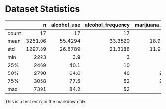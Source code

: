 # Dataset Statistics
|       |       n |   alcohol_use |   alcohol_frequency |   marijuana_use |   marijuana_frequency |   cocaine_use |   crack_use |   heroin_use |   hallucinogen_use |   hallucinogen_frequency |   inhalant_use |   pain_releiver_use |   pain_releiver_frequency |   oxycontin_use |   tranquilizer_use |   tranquilizer_frequency |   stimulant_use |   stimulant_frequency |   meth_use |   sedative_use |   sedative_frequency |
|:------|--------:|--------------:|--------------------:|----------------:|----------------------:|--------------:|------------:|-------------:|-------------------:|-------------------------:|---------------:|--------------------:|--------------------------:|----------------:|-------------------:|-------------------------:|----------------:|----------------------:|-----------:|---------------:|---------------------:|
| count |   17    |       17      |             17      |         17      |               17      |      17       |   17        |    17        |           17       |                 17       |      17        |            17       |                   17      |       17        |           17       |                  17      |        17       |               17      |  17        |      17        |              17      |
| mean  | 3251.06 |       55.4294 |             33.3529 |         18.9235 |               42.9412 |       2.17647 |    0.294118 |     0.352941 |            3.39412 |                  8.41176 |       1.38824  |             6.27059 |                   14.7059 |        0.935294 |            2.80588 |                  11.7353 |         1.91765 |               31.1471 |   0.382353 |       0.282353 |              19.3824 |
| std   | 1297.89 |       26.8789 |             21.3188 |         11.9598 |               18.3626 |       1.81677 |    0.235772 |     0.333762 |            2.79251 |                 15.0002  |       0.927283 |             3.16638 |                    6.9351 |        0.608216 |            1.75338 |                  11.4852 |         1.40767 |               85.9738 |   0.262762 |       0.138    |              24.8335 |
| min   | 2223    |        3.9    |              3      |          1.1    |                4      |       0       |    0        |     0        |            0.1     |                  2       |       0        |             0.6     |                    7      |        0        |            0.2     |                   4.5    |         0       |                2      |   0        |       0        |               3      |
| 25%   | 2469    |       40.1    |             10      |          8.7    |               30      |       0.5     |    0        |     0.1      |            0.6     |                  3       |       0.6      |             3.9     |                   12      |        0.4      |            1.4     |                   6      |         0.6     |                7      |   0.2      |       0.2      |               6.5    |
| 50%   | 2798    |       64.6    |             48      |         20.8    |               52      |       2       |    0.4      |     0.2      |            3.2     |                  3       |       1.4      |             6.2     |                   12      |        1.1      |            3.5     |                  10      |         1.8     |               10      |   0.4      |       0.3      |              10      |
| 75%   | 3058    |       77.5    |             52      |         28.4    |               52      |       4       |    0.5      |     0.6      |            5.2     |                  4       |       2        |             9       |                   15      |        1.4      |            4.2     |                  11      |         3       |               12      |   0.6      |       0.4      |              17.5    |
| max   | 7391    |       84.2    |             52      |         34      |               72      |       4.9     |    0.6      |     1.1      |            8.6     |                 52       |       3        |            10       |                   36      |        1.7      |            5.4     |                  52      |         4.1     |              364      |   0.9      |       0.5      |             104      |## Test section
This is a test entry in the markdown file.